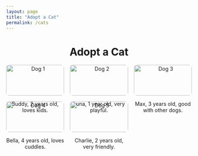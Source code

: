 ```yaml
---
layout: page
title: "Adopt a Cat"
permalink: /cats
---
```


<h1 style="text-align:center;">Adopt a Cat</h1>

<div style="display: grid; grid-template-columns: repeat(auto-fit, minmax(150px, 1fr)); gap: 1rem; max-width: 1200px; margin: auto;">

  <!-- Cat 1 -->
  <div style="text-align: center;">
    <img src="{{ '/assets/cats/cat1.png' | relative_url }}" alt="Dog 1" style="width:100%; height:auto; border-radius:8px;">
    <p>Buddy, 2 years old, loves kids.</p>
  </div>

  <!-- Cat 2 -->
  <div style="text-align: center;">
    <img src="{{ '/assets/cats/cat2.png' | relative_url }}" alt="Dog 2" style="width:100%; height:auto; border-radius:8px;">
    <p>Luna, 1 year old, very playful.</p>
  </div>

  <!-- Cat 3 -->
  <div style="text-align: center;">
    <img src="{{ '/assets/cats/cat3.png' | relative_url }}" alt="Dog 3" style="width:100%; height:auto; border-radius:8px;">
    <p>Max, 3 years old, good with other dogs.</p>
  </div>

  <!-- Cat 4 -->
  <div style="text-align: center;">
    <img src="{{ '/assets/cats/cat4.png' | relative_url }}" alt="Dog 4" style="width:100%; height:auto; border-radius:8px;">
    <p>Bella, 4 years old, loves cuddles.</p>
  </div>

  <!-- Cat 5 -->
  <div style="text-align: center;">
    <img src="{{ '/assets/cats/cat5.png' | relative_url }}" alt="Dog 5" style="width:100%; height:auto; border-radius:8px;">
    <p>Charlie, 2 years old, very friendly.</p>
  </div>

